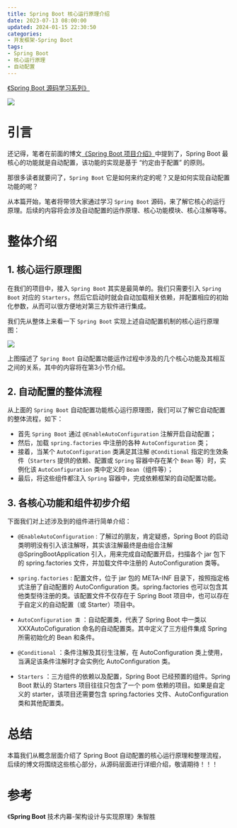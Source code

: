 ```yaml
---
title: Spring Boot 核心运行原理介绍
date: 2023-07-13 08:00:00
updated: 2024-01-15 22:30:50 
categories:
- 开发框架-Spring Boot
tags:
- Spring Boot
- 核心运行原理
- 自动配置
---
```


[《Spring Boot 源码学习系列》](/categories/开发框架-Spring-Boot/)

![](/images/spring-boot-logo.png)

# 引言

还记得，笔者在前面的博文[《Spring Boot 项目介绍》](/2023/02/19/spring-boot/spring-boot-project-introduction/)中提到了，Spring Boot 最核心的功能就是自动配置，该功能的实现是基于 “约定由于配置” 的原则。

那很多读者就要问了，`Spring Boot` 它是如何来约定的呢？又是如何实现自动配置功能的呢？

从本篇开始，笔者将带领大家通过学习 `Spring Boot` 源码，来了解它核心的运行原理。后续的内容将会涉及自动配置的运作原理、核心功能模块、核心注解等等。

# 整体介绍

## 1. 核心运行原理图

在我们的项目中，接入 `Spring Boot` 其实是最简单的。我们只需要引入 `Spring Boot` 对应的 `Starters`，然后它启动时就会自动加载相关依赖，并配置相应的初始化参数，从而可以很方便地对第三方软件进行集成。

我们先从整体上来看一下 `Spring Boot` 实现上述自动配置机制的核心运行原理图：

![](core-operating-principle.png)


上图描述了 `Spring Boot` 自动配置功能运作过程中涉及的几个核心功能及其相互之间的关系，其中的内容将在第3小节介绍。


## 2. 自动配置的整体流程

从上面的 `Spring Boot` 自动配置功能核心运行原理图，我们可以了解它自动配置的整体流程，如下：


- 首先 `Spring Boot` 通过 `@EnableAutoConfiguration` 注解开启自动配置；
- 然后，加载 `spring.factories` 中注册的各种 `AutoConfiguration` 类；
- 接着，当某个 `AutoConfiguration` 类满足其注解 `@Conditional` 指定的生效条件（`Starters` 提供的依赖、配置或 `Spring` 容器中存在某个 `Bean` 等）时，实例化该 `AutoConfiguration` 类中定义的 `Bean`（组件等）；
- 最后，将这些组件都注入 `Spring` 容器中，完成依赖框架的自动配置功能。

## 3. 各核心功能和组件初步介绍

下面我们对上述涉及到的组件进行简单介绍：

- `@EnableAutoConfiguration` : 了解过的朋友，肯定疑惑，Spring Boot 的启动类明明没有引入该注解呀，其实该注解最终是由组合注解 @SpringBootApplication 引入，用来完成自动配置开启，扫描各个 jar 包下的 spring.factories 文件，并加载文件中注册的 AutoConfiguration 类等。

- `spring.factories` : 配置文件，位于 jar 包的 META-INF 目录下，按照指定格式注册了自动配置的 AutoConfiguration 类。spring.factories 也可以包含其他类型待注册的类。该配置文件不仅存在于 Spring Boot 项目中，也可以存在于自定义的自动配置（或 Starter）项目中。

- `AutoConfiguration 类` ：自动配置类，代表了 Spring Boot 中一类以 XXXAutoCofiguration 命名的自动配置类。其中定义了三方组件集成 Spring 所需初始化的 Bean 和条件。

- `@Conditional` ：条件注解及其衍生注解，在 AutoConfiguration 类上使用，当满足该条件注解时才会实例化 AutoConfiguration 类。

- `Starters` ：三方组件的依赖以及配置，Spring Boot 已经预置的组件。Spring Boot 默认的 Starters 项目往往只包含了一个 pom 依赖的项目。如果是自定义的 starter，该项目还需要包含 spring.factories 文件、AutoConfiguration 类和其他配置类。


# 总结

本篇我们从概念层面介绍了 Spring Boot 自动配置的核心运行原理和整理流程，后续的博文将围绕这些核心部分，从源码层面进行详细介绍，敬请期待！！！

# 参考
《**Spring Boot** 技术内幕-架构设计与实现原理》朱智胜 


